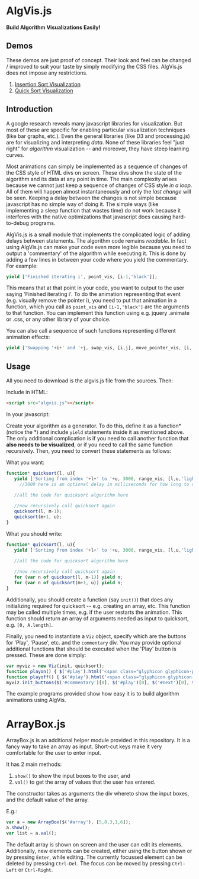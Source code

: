 AlgVis.js
=========

**Build Algorithm Visualizations Easily!**

Demos
-----
These demos are just proof of concept. Their look and feel can be changed / improved to suit your taste by simply modifying the CSS files. AlgVis.js does not impose any restrictions.

1. [Insertion Sort Visualization](http://faculty.iiit.ac.in/~vikram/algvis/insertionsort.html)
2. [Quick Sort Visualization](http://faculty.iiit.ac.in/~vikram/algvis/quicksort.html)

Introduction
------------
A google research reveals many javascript libraries for visualization. But most of these are specific for enabling particular visualization techniques (like bar graphs, etc.). Even the general libraries (like D3 and processing.js) are for visualizing and interpreting _data_. None of these libraries feel "just right" for _algorithm_ visualization -- and moreover, they have steep learning curves.

Most animations can simply be implemented as a sequence of changes of the CSS style of HTML divs on screen. These divs show the state of the algorithm and its data at any point in time. The main complexity arises because we cannot just keep a sequence of changes of CSS style _in a loop_. All of them will happen almost instantaneously and only the _last change_ will be seen. Keeping a delay between the changes is not simple because javascript has no simple way of doing it. The simple ways (like implementing a sleep function that wastes time) do not work because it interferes with the native optimizations that javascript does causing hard-to-debug programs.

AlgVis.js is a small module that implements the complicated logic of adding delays between statements. The algorithm code remains _readable_. In fact using AlgVis.js can make your code even more legible because you need to output a 'commentary' of the algorithm while executing it. This is done by adding a few lines in between your code where you yield the commentary. For example:

``` javascript
yield ['Finished iterating i', point_vis, [i-1,'black']];
```

This means that at that point in your code, you want to output to the user saying 'Finished iterating i'. To do the animation representing that event (e.g. visually remove the pointer i), you need to put that animation in a function, which you call as `point_vis` and  `[i-1,'black']` are the arguments to that function. You can implement this function using e.g. jquery .animate or .css, or any other library of your choice.

You can also call a sequence of such functions representing different animation effects:

``` javascript
yield ['Swapping '+i+' and '+j, swap_vis, [i,j], move_pointer_vis, [i,'black',j,'red']];
```

Usage
-----

All you need to download is the algvis.js file from the sources. Then:

Include in HTML:

``` html
<script src="algvis.js"></script>
```

In your javascript:

Create your algorithm as a generator. To do this, define it as a function\* (notice the \*) and include `yield` statements inside it as mentioned above. The only additional complication is if you need to call another function that **also needs to be visualized**, or if you need to call the same function recursively. Then, you need to convert these statements as follows:

What you want:

``` javascript
function* quicksort(l, u){
   yield ['Sorting from index '+l+' to '+u, 3000, range_vis, [l,u,'lightcyan']];
     //3000 here is an optional delay in milliseconds for how long to display this commentary; default is 2000

   //all the code for quicksort algorithm here
   
   //now recursively call quicksort again
   quicksort(l, m-1);
   quicksort(m+1, u);
}
```

What you should write:

``` javascript
function* quicksort(l, u){
   yield ['Sorting from index '+l+' to '+u, 3000, range_vis, [l,u,'lightcyan']];

   //all the code for quicksort algorithm here
   
   //now recursively call quicksort again
   for (var n of quicksort(l, m-1)) yield n;
   for (var n of quicksort(m+1, u)) yield n;
}
```

Additionally, you should create a function (say `init()`) that does any initializing required for quicksort -- e.g. creating an array, etc. This function may be called multiple times, e.g. if the user restarts the animation. This function should return an array of arguments needed as input to quicksort, e.g. `[0, A.length]`.

Finally, you need to instantiate a `Viz` object, specify which are the buttons for 'Play', 'Pause', etc. and the `commentary` div. You may provide optional additional functions that should be executed when the 'Play' button is pressed. These are done simply:

``` javascript
var myviz = new Viz(init, quicksort);
function playon() { $('#play').html('<span class="glyphicon glyphicon-play"></span>'); }
function playoff() { $('#play').html('<span class="glyphicon glyphicon-pause"></span>'); }
myviz.init_buttons($('#commentary')[0], $('#play')[0], $('#next')[0], $('#stop')[0], playon, playoff);
```

The example programs provided show how easy it is to build algorithm animations using AlgVis.

ArrayBox.js
===========

ArrayBox.js is an additional helper module provided in this repository.
It is a fancy way to take an array as input. Short-cut keys make it very comfortable
for the user to enter input.

It has 2 main methods:

1. `show()` to show the input boxes to the user, and
2. `val()` to get the array of values that the user has entered.

The constructor takes as arguments the div whereto show the
input boxes, and the default value of the array.

E.g.:

``` javascript
var a = new ArrayBox($('#array'), [5,8,3,1,6]);
a.show();
var list = a.val();
```

The default array is shown on screen and the user can edit its elements.
Additionally, new elements can be created, either using the button shown or
by pressing `Enter`, while editing. The currently focussed element can be
deleted by pressing `Ctrl-Del`. The focus can be moved by pressing `Ctrl-Left`
or `Ctrl-Right`.
